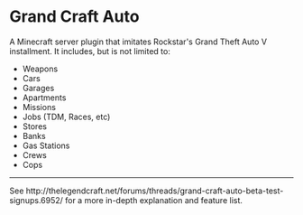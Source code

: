 <h1><b>Grand Craft Auto</b></h1>

A Minecraft server plugin that imitates Rockstar's Grand Theft Auto V installment. It includes, but is not limited to:
   - Weapons
   - Cars
   - Garages
   - Apartments
   - Missions
   - Jobs (TDM, Races, etc)
   - Stores
   - Banks
   - Gas Stations
   - Crews
   - Cops

<hr>
See http://thelegendcraft.net/forums/threads/grand-craft-auto-beta-test-signups.6952/ for a more in-depth explanation and feature list.
